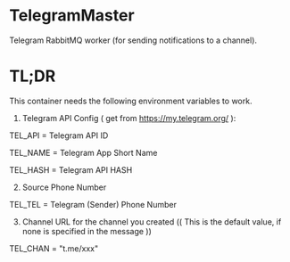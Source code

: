 # TelegramMaster
Telegram RabbitMQ worker (for sending notifications to a channel).

# TL;DR
This container needs the following environment variables to work.

1) Telegram API Config ( get from https://my.telegram.org/ ):

TEL_API  = Telegram API ID 

TEL_NAME = Telegram App Short Name

TEL_HASH = Telegram API HASH

2) Source Phone Number

TEL_TEL = Telegram (Sender) Phone Number

3) Channel URL for the channel you created
(( This is the default value, if none is specified in the message ))

TEL_CHAN = "t.me/xxx"

